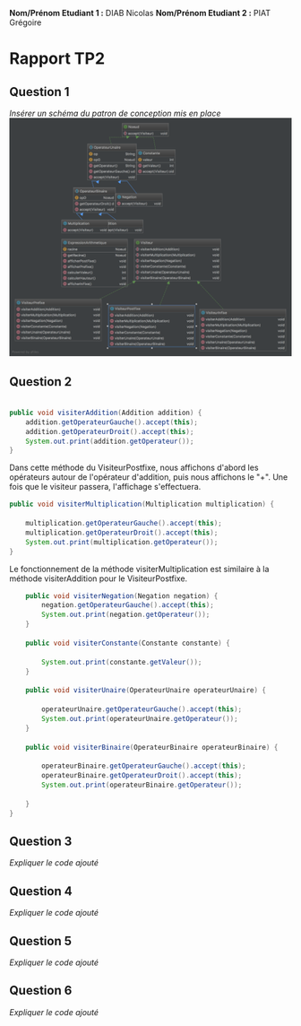 **Nom/Prénom Etudiant 1 :** DIAB Nicolas
**Nom/Prénom Etudiant 2 :** PIAT Grégoire

# Rapport TP2

## Question 1
*Insérer un schéma du patron de conception mis en place*
![Graph](images/ClassDiagram.png)

## Question 2

```java

public void visiterAddition(Addition addition) {
    addition.getOperateurGauche().accept(this);
    addition.getOperateurDroit().accept(this);
    System.out.print(addition.getOperateur());
}
```
Dans cette méthode du VisiteurPostfixe, nous affichons d'abord les opérateurs autour de l'opérateur d'addition, puis nous affichons le "+". Une fois que le visiteur passera, l'affichage s'effectuera.
```java
public void visiterMultiplication(Multiplication multiplication) {

    multiplication.getOperateurGauche().accept(this);
    multiplication.getOperateurDroit().accept(this);
    System.out.print(multiplication.getOperateur());
}
```
Le fonctionnement de la méthode visiterMultiplication est similaire à la méthode visiterAddition pour le VisiteurPostfixe.
```java
    public void visiterNegation(Negation negation) {
        negation.getOperateurGauche().accept(this);
        System.out.print(negation.getOperateur());
    }

    public void visiterConstante(Constante constante) {

        System.out.print(constante.getValeur());
    }

    public void visiterUnaire(OperateurUnaire operateurUnaire) {

        operateurUnaire.getOperateurGauche().accept(this);
        System.out.print(operateurUnaire.getOperateur());
    }

    public void visiterBinaire(OperateurBinaire operateurBinaire) {

        operateurBinaire.getOperateurGauche().accept(this);
        operateurBinaire.getOperateurDroit().accept(this);
        System.out.print(operateurBinaire.getOperateur());

    }
}
```




## Question 3
*Expliquer le code ajouté*

## Question 4
*Expliquer le code ajouté*

## Question 5
*Expliquer le code ajouté*

## Question 6
*Expliquer le code ajouté*
